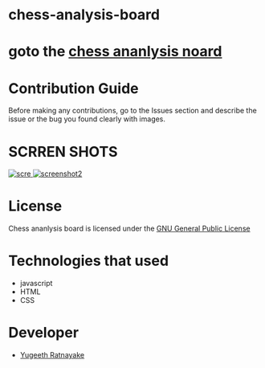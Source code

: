 # chess-analysis-board
# goto the [chess ananlysis noard](https://chessanalysisboard.herokuapp.com/)
# Contribution Guide
Before making any contributions, go to the Issues section and
describe the issue or the bug you found clearly with images.
# SCRREN SHOTS
[
![scre](https://user-images.githubusercontent.com/88324231/134673819-57a04709-20e9-41b4-8049-1e42dd771376.jpg)
](url)
[
![screenshot2](https://user-images.githubusercontent.com/88324231/134673923-91f97848-2d51-4ac0-850e-1085b0d18390.png)
](url)
# License
Chess ananlysis board is licensed under the [GNU General Public License](https://github.com/Yugeeth/chess-analysis-board/blob/main/LICENSE)

# Technologies that used

 - javascript
 - HTML
 - CSS

# Developer

- [Yugeeth Ratnayake](https://github.com/Yugeeth/)
